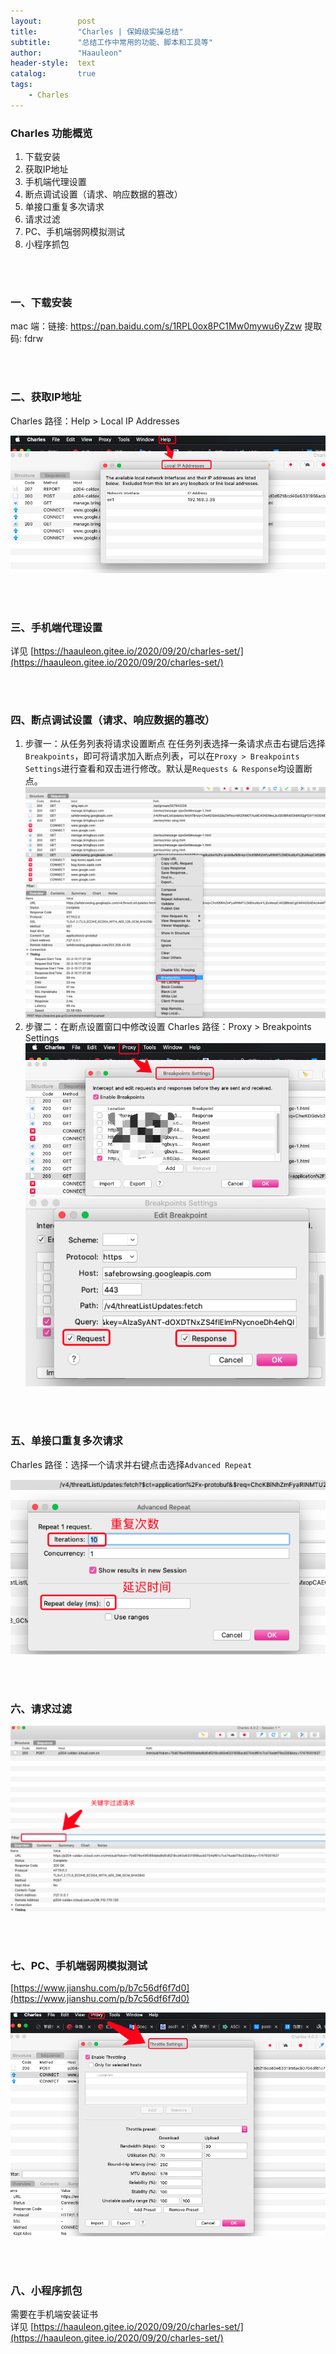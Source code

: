 ```yaml
---
layout:        post
title:         "Charles | 保姆级实操总结"
subtitle:      "总结工作中常用的功能、脚本和工具等"
author:        "Haauleon"
header-style:  text
catalog:       true
tags:
    - Charles
---
```


### Charles 功能概览
1. 下载安装     
2. 获取IP地址        
3. 手机端代理设置         
4. 断点调试设置（请求、响应数据的篡改）              
5. 单接口重复多次请求           
6. 请求过滤               
7. PC、手机端弱网模拟测试 
8. 小程序抓包

<br><br>

### 一、下载安装 
mac 端：链接: https://pan.baidu.com/s/1RPL0ox8PC1Mw0mywu6yZzw 提取码: fdrw 

<br><br>

### 二、获取IP地址 
Charles 路径：Help > Local IP Addresses          

![](\img\in-post\post-charles\2022-04-28-charles-review-1.png)

<br><br>

### 三、手机端代理设置
详见 [https://haauleon.gitee.io/2020/09/20/charles-set/](https://haauleon.gitee.io/2020/09/20/charles-set/)

<br><br>

### 四、断点调试设置（请求、响应数据的篡改）
1. 步骤一：从任务列表将请求设置断点
    在任务列表选择一条请求点击右键后选择`Breakpoints`，即可将请求加入断点列表，可以在`Proxy > Breakpoints Settings`进行查看和双击进行修改。默认是`Requests & Response`均设置断点。 
    ![](\img\in-post\post-charles\2022-04-28-charles-review-2.png)
2. 步骤二：在断点设置窗口中修改设置
    Charles 路径：Proxy > Breakpoints Settings 
    ![](\img\in-post\post-charles\2022-04-28-charles-review-3.png)
    ![](\img\in-post\post-charles\2022-04-28-charles-review-4.png)

<br><br>

### 五、单接口重复多次请求   
Charles 路径：选择一个请求并右键点击选择`Advanced Repeat`       

![](\img\in-post\post-charles\2022-04-28-charles-review-5.png)

<br><br>

### 六、请求过滤
![](\img\in-post\post-charles\2022-04-28-charles-review-6.png)

<br><br>

### 七、PC、手机端弱网模拟测试
[https://www.jianshu.com/p/b7c56df6f7d0](https://www.jianshu.com/p/b7c56df6f7d0)         

![](\img\in-post\post-charles\2022-04-28-charles-review-7.png)

<br><br>

### 八、小程序抓包
需要在手机端安装证书           
详见 [https://haauleon.gitee.io/2020/09/20/charles-set/](https://haauleon.gitee.io/2020/09/20/charles-set/)